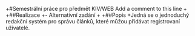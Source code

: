 +#Semestrální práce pro předmět KIV/WEB
Add a comment to this line
+
+##Realizace
+- Alternativní zadání
+
+##Popis
+Jedná se o jednoduchý redakční systém pro správu článků, které můžou přidávat registrovaní uživatelé.
